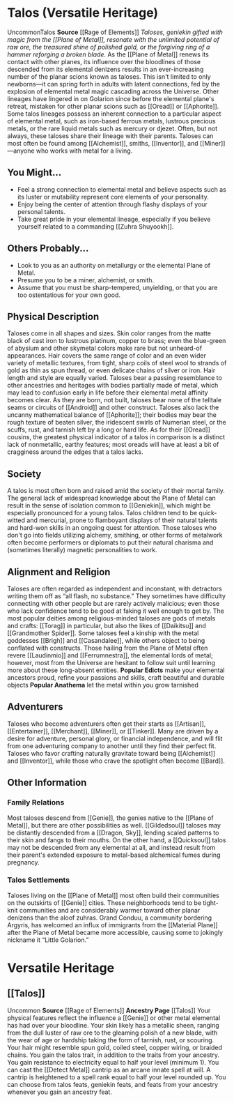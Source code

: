 ﻿---
ability: null
ability_boost: null
ability_flaw: null
hp: null
id: '58'
land_speed: null
language: null
max_speed: null
name: Talos
rarity: null
size: null
source: '[[DATABASE/source/Rage of Elements|Rage of Elements]]'
speed: null
trait: null
type: null
vision: null

---
# Talos (Versatile Heritage)

<span class="trait-uncommon item-trait">Uncommon</span><span class="item-trait">Talos</span>
**Source** [[Rage of Elements]]
_Taloses, geniekin gifted with magic from the [[Plane of Metal]], resonate with the unlimited potential of raw ore, the treasured shine of polished gold, or the forgiving ring of a hammer reforging a broken blade._
As the [[Plane of Metal]] renews its contact with other planes, its influence over the bloodlines of those descended from its elemental denizens results in an ever-increasing number of the planar scions known as taloses. This isn't limited to only newborns—it can spring forth in adults with latent connections, fed by the explosion of elemental metal magic cascading across the Universe. Other lineages have lingered in on Golarion since before the elemental plane's retreat, mistaken for other planar scions such as [[Oread]] or [[Aphorite]]. Some talos lineages possess an inherent connection to a particular aspect of elemental metal, such as iron-based ferrous metals, lustrous precious metals, or the rare liquid metals such as mercury or djezet. Often, but not always, these taloses share their lineage with their parents. Taloses can most often be found among [[Alchemist]], smiths, [[Inventor]], and [[Miner]]—anyone who works with metal for a living.

## You Might...

* Feel a strong connection to elemental metal and believe aspects such as its luster or mutability represent core elements of your personality.
* Enjoy being the center of attention through flashy displays of your personal talents.
* Take great pride in your elemental lineage, especially if you believe yourself related to a commanding [[Zuhra Shuyookh]].

## Others Probably...

* Look to you as an authority on metallurgy or the elemental Plane of Metal.
* Presume you to be a miner, alchemist, or smith.
* Assume that you must be sharp-tempered, unyielding, or that you are too ostentatious for your own good.

## Physical Description

Taloses come in all shapes and sizes. Skin color ranges from the matte black of cast iron to lustrous platinum, copper to brass; even the blue-green of abysium and other skymetal colors make rare but not unheard-of appearances. Hair covers the same range of color and an even wider variety of metallic textures, from tight, sharp coils of steel wool to strands of gold as thin as spun thread, or even delicate chains of silver or iron. Hair length and style are equally varied.
 Taloses bear a passing resemblance to other ancestries and heritages with bodies partially made of metal, which may lead to confusion early in life before their elemental metal affinity becomes clear. As they are born, not built, taloses bear none of the telltale seams or circuits of [[Android]] and other construct. Taloses also lack the uncanny mathematical balance of [[Aphorite]]; their bodies may bear the rough texture of beaten silver, the iridescent swirls of Numerian steel, or the scuffs, rust, and tarnish left by a long or hard life. As for their [[Oread]] cousins, the greatest physical indicator of a talos in comparison is a distinct lack of nonmetallic, earthy features; most oreads will have at least a bit of cragginess around the edges that a talos lacks.

## Society

A talos is most often born and raised amid the society of their mortal family. The general lack of widespread knowledge about the Plane of Metal can result in the sense of isolation common to [[Geniekin]], which might be especially pronounced for a young talos. Talos children tend to be quick-witted and mercurial, prone to flamboyant displays of their natural talents and hard-won skills in an ongoing quest for attention. Those taloses who don't go into fields utilizing alchemy, smithing, or other forms of metalwork often become performers or diplomats to put their natural charisma and (sometimes literally) magnetic personalities to work.

## Alignment and Religion

Taloses are often regarded as independent and inconstant, with detractors writing them off as “all flash, no substance.” They sometimes have difficulty connecting with other people but are rarely actively malicious; even those who lack confidence tend to be good at faking it well enough to get by. The most popular deities among religious-minded taloses are gods of metals and crafts: [[Torag]] in particular, but also the likes of [[Daikitsu]] and [[Grandmother Spider]]. Some taloses feel a kinship with the metal goddesses [[Brigh]] and [[Casandalee]], while others object to being conflated with constructs. Those hailing from the Plane of Metal often revere [[Laudinmio]] and [[Ferrumnestra]], the elemental lords of metal; however, most from the Universe are hesitant to follow suit until learning more about these long-absent entities.
 **Popular Edicts** make your elemental ancestors proud, refine your passions and skills, craft beautiful and durable objects
 **Popular Anathema** let the metal within you grow tarnished

## Adventurers

Taloses who become adventurers often get their starts as [[Artisan]], [[Entertainer]], [[Merchant]], [[Miner]], or [[Tinker]]. Many are driven by a desire for adventure, personal glory, or financial independence, and will flit from one adventuring company to another until they find their perfect fit. Taloses who favor crafting naturally gravitate toward being [[Alchemist]] and [[Inventor]], while those who crave the spotlight often become [[Bard]].

## Other Information

### Family Relations

Most taloses descend from [[Genie]], the genies native to the [[Plane of Metal]], but there are other possibilities as well. [[Gildedsoul]] taloses may be distantly descended from a [[Dragon, Sky]], lending scaled patterns to their skin and fangs to their mouths. On the other hand, a [[Quicksoul]] talos may not be descended from any elemental at all, and instead result from their parent's extended exposure to metal-based alchemical fumes during pregnancy.

### Talos Settlements

Taloses living on the [[Plane of Metal]] most often build their communities on the outskirts of [[Genie]] cities. These neighborhoods tend to be tight-knit communities and are considerably warmer toward other planar denizens than the aloof zuhras. Grand Conduu, a community bordering Argyris, has welcomed an influx of immigrants from the [[Material Plane]] after the Plane of Metal became more accessible, causing some to jokingly nickname it “Little Golarion.”

# Versatile Heritage

## [[Talos]]

<span class="trait-uncommon item-trait">Uncommon</span>
**Source** [[Rage of Elements]]
**Ancestry Page** [[Talos]]
Your physical features reflect the influence a [[Genie]] or other metal elemental has had over your bloodline. Your skin likely has a metallic sheen, ranging from the dull luster of raw ore to the gleaming polish of a new blade, with the wear of age or hardship taking the form of tarnish, rust, or scouring. Your hair might resemble spun gold, coiled steel, copper wiring, or braided chains. You gain the talos trait, in addition to the traits from your ancestry. You gain resistance to electricity equal to half your level (minimum 1). You can cast the [[Detect Metal]] cantrip as an arcane innate spell at will. A cantrip is heightened to a spell rank equal to half your level rounded up.
 You can choose from talos feats, geniekin feats, and feats from your ancestry whenever you gain an ancestry feat.